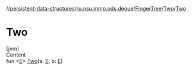 //[persistent-data-structures](../../../index.md)/[ru.nsu.mmp.pds.deque](../../index.md)/[FingerTree](../index.md)/[Two](index.md)/[Two](-two.md)



# Two  
[jvm]  
Content  
fun <[E](index.md)> [Two](-two.md)(a: [E](index.md), b: [E](index.md))  



